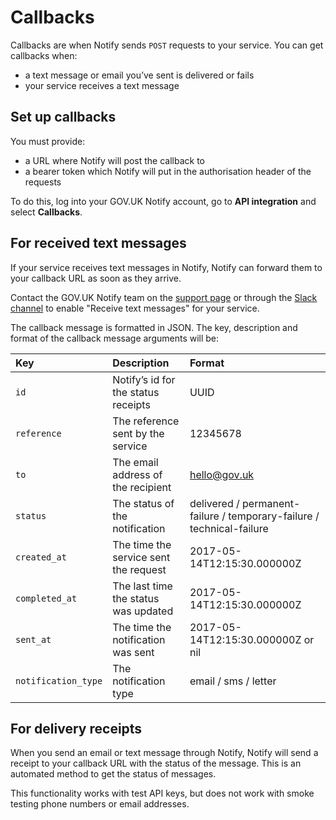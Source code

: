 # Callbacks

Callbacks are when Notify sends `POST` requests to your service. You can get callbacks when:

- a text message or email you’ve sent is delivered or fails
- your service receives a text message

## Set up callbacks

You must provide:

- a URL where Notify will post the callback to
- a bearer token which Notify will put in the authorisation header of the requests

To do this, log into your GOV.UK Notify account, go to __API integration__ and select __Callbacks__.

## For received text messages

If your service receives text messages in Notify, Notify can forward them to your callback URL as soon as they arrive.

Contact the GOV.UK Notify team on the [support page](https://www.notifications.service.gov.uk/support) or through the [Slack channel](https://govuk.slack.com/messages/C0AC2LX7E) to enable "Receive text messages" for your service.

The callback message is formatted in JSON. The key, description and format of the callback message arguments will be:

|Key|Description|Format|
|:---|:---|:---|
|`id`|Notify’s id for the status receipts|UUID|
|`reference`|The reference sent by the service|12345678|
|`to`|The email address of the recipient|hello@gov.uk|
|`status`|The status of the notification|delivered / permanent-failure / temporary-failure / technical-failure| 
|`created_at`|The time the service sent the request|2017-05-14T12:15:30.000000Z|
|`completed_at`|The last time the status was updated|2017-05-14T12:15:30.000000Z|
|`sent_at`|The time the notification was sent|2017-05-14T12:15:30.000000Z or nil|
|`notification_type`|The notification type|email / sms / letter|

## For delivery receipts

When you send an email or text message through Notify, Notify will send a receipt to your callback URL with the status of the message. This is an automated method to get the status of messages.  

This functionality works with test API keys, but does not work with smoke testing phone numbers or email addresses.
